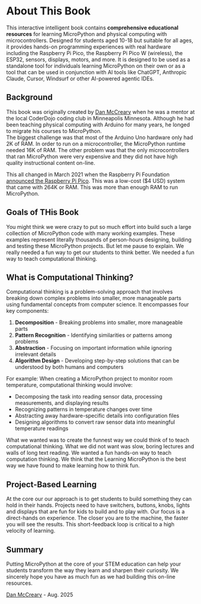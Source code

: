 # About This Book

This interactive intelligent book contains **comprehensive educational resources** for learning MicroPython and physical computing with microcontrollers. Designed for students aged 10-18 but suitable for all ages, it provides hands-on programming experiences with real hardware including the Raspberry Pi Pico, the Raspberry Pi Pico W (wireless), the ESP32, sensors, displays, motors, and more.  It is designed to be used as a standalone tool
for individuals learning MicroPython on their own or as a tool that can be
used in conjunction with AI tools like ChatGPT, Anthropic Claude, Cursor, Windsurf or other AI-powered agentic IDEs.

## Background

This book was originally created by [Dan McCreary](https://www.linkedin.com/in/danmccreary/) when he was
a mentor at the local CoderDojo coding club in Minneapolis Minnesota.  Although he had been teaching
physical computing with Arduino for many years, he longed to migrate his courses to MicroPython.  
The biggest challenge was that most of the Arduino Uno hardware only had 2K of RAM.  In order to
run on a microcontroller, the MicroPython runtime needed 16K of RAM.
The other problem was that the only microcontrollers that ran MicroPython were very expensive and they
did not have high quality instructional content on-line.

This all changed in March 2021 when the Raspberry Pi Foundation [announced the Raspberry Pi Pico](https://www.raspberrypi.com/news/raspberry-pi-pico-vertical-innovation/).  This was a low-cost ($4 USD) system that came
with 264K or RAM.  This was more than enough RAM to run MicroPython.

## Goals of THis Book

You might think we were crazy to put so much effort into build such a large collection of MicroPython code
with many working examples.  These examples represent literally thousands of person-hours designing, building
and testing these MicroPython projects.  But let me pause to explain.  We really needed a fun way to get our students
to think better.  We needed a fun way to teach computational thinking.

## What is Computational Thinking?

Computational thinking is a problem-solving approach that involves 
breaking down complex problems into smaller, more manageable 
parts using fundamental concepts from computer science. It encompasses four key components:

1. **Decomposition** - Breaking problems into smaller, more manageable parts
2. **Pattern Recognition** - Identifying similarities or patterns among problems
3. **Abstraction** - Focusing on important information while ignoring irrelevant details
4. **Algorithm Design** - Developing step-by-step solutions that can be understood by both humans and computers

For example: When creating a MicroPython project to monitor room temperature, computational thinking would involve:

- Decomposing the task into reading sensor data, processing measurements, and displaying results
- Recognizing patterns in temperature changes over time
- Abstracting away hardware-specific details into configuration files
- Designing algorithms to convert raw sensor data into meaningful temperature readings

What we wanted was to create the funnest way we could think of to teach computational thinking.
What we did not want was slow, boring lectures and walls of long text reading.  We wanted
a fun hands-on way to teach computation thinking.  We think that the Learning MicroPython
is the best way we have found to make learning how to think fun.

## Project-Based Learning

At the core our our approach is to get students to build something they can hold in their hands.
Projects need to have switchers, buttons, knobs, lights and displays that are fun for kids
to build and to play with.  Our focus is a direct-hands on experience.  The closer you
are to the machine, the faster you will see the results.  This short-feedback loop is
critical to a high velocity of learning.

## Summary

Putting MicroPython at the core of your STEM education can help your students transform the way they
learn and sharpen their curiosity.  We sincerely hope you have as much fun as we had building
this on-line resources.

[Dan McCreary](https://www.linkedin.com/in/danmccreary/) - Aug. 2025